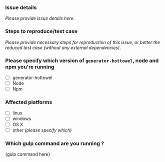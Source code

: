 ### Issue details

_Please provide issue details here_.

### Steps to reproduce/test case

_Please provide necessary steps for reproduction of this issue, or better the
reduced test case (without any external dependencies)_.

### Please specify which version of `generator-hottowel`, node and npm you're running

- [ ] generator-hottowel
- [ ] Node
- [ ] Npm

### Affected platforms

- [ ] linux
- [ ] windows
- [ ] OS X
- [ ] other _(please specify which)_

### Which gulp command are you running ?

{gulp command here}

